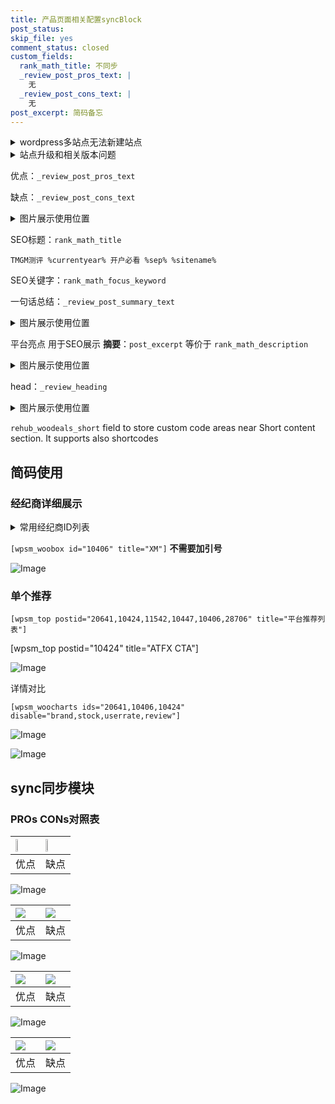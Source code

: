 ```yaml
---
title: 产品页面相关配置syncBlock
post_status: 
skip_file: yes
comment_status: closed
custom_fields:
  rank_math_title: 不同步
  _review_post_pros_text: |
    无
  _review_post_cons_text: |
    无
post_excerpt: 简码备忘
---
```

<details><summary>wordpress多站点无法新建站点</summary>

<li>和报错需要清理cookies一样的原因</li>
<li>wp-config.php里面<code>define( 'SUBDOMAIN_INSTALL', false );//子域名安装</code></li>
<li>新建子站点是用<code>define( 'SUBDOMAIN_INSTALL', true);//子域名安装</code> 完成以后，改成<code>false</code></li>
</details>

<details><summary>站点升级和相关版本问题</summary>

<p>wordpress：5.9.9
woocommerce：7.5.1
出现问题的地方：主题选项里面>><strong>Product layout >>compact style</strong></p>
<p>如何出现没有用过的字段 导致无法保存。先导出配置 然后进行修改，后面再次恢复即可。</p>
<p>出现部分字段无法显示时，需要返回默认布局后，对产品进行保存就好了。</p>
<p></p>
</details>

优点：`_review_post_pros_text`

缺点：`_review_post_cons_text`

<details><summary>图片展示使用位置</summary>

<img src="https://prod-files-secure.s3.us-west-2.amazonaws.com/39ed1227-6d7d-4570-be36-9ccd4a2c4241/f51d3d83-55d4-4bdf-9604-f37ec77ab556/Untitled.png?X-Amz-Algorithm=AWS4-HMAC-SHA256&X-Amz-Content-Sha256=UNSIGNED-PAYLOAD&X-Amz-Credential=ASIAZI2LB466Q3WYSCDT%2F20250609%2Fus-west-2%2Fs3%2Faws4_request&X-Amz-Date=20250609T045524Z&X-Amz-Expires=3600&X-Amz-Security-Token=IQoJb3JpZ2luX2VjEMT%2F%2F%2F%2F%2F%2F%2F%2F%2F%2FwEaCXVzLXdlc3QtMiJIMEYCIQCbUvGuj2h%2B3oSqqCZ1lfDK5U9BzqkGErcSYdwtH1e4AAIhAPSI3y4oh1%2FNIECs8xxblzH%2F7D4cSndTr4w2EsXrJ85TKogECJ3%2F%2F%2F%2F%2F%2F%2F%2F%2F%2FwEQABoMNjM3NDIzMTgzODA1IgyOREIDMBSBLJnZFYcq3APXsIPIWMltR%2FJm17pYsHTVXulIhbDQuv6EDDJSX2S0Rz%2F26ciKx%2FDJjY8Ic4SzfxRDTk9u1QvjJSZ75%2FVVG%2Bz7qgptQP%2FZkHJM8tA%2B8rs5PTKfWVsiWa1cIxjWKhv3nUOGX6yyI%2Fdr%2FkWH9CtuV6H%2FjYRHBAPqKhJIKN8pdUqMhG%2FiDIrIabAAou5jmHvWvS9o0xPV%2Bq1f5EuKdIUjRBErg8SaZK4UZppMn2Xkhg0kdYD2Dxj5oYdffKEaz%2BJ66USR5F7rrgbteMeEALHDVG4Ja6pz1QIZ0hPRVqk4H0kQ122zfYTCvEz2ZoASdsIRp8Sx1BXfT1MYE%2F1hZQmfpDP5o33MPrTplkS9iKmgu883D%2BTd3rBt6itIPih8HM4iQaoi78IvsYonfCCLZRsC0WMtpoxY3X20yOverJIDzUzZ05JN5VM%2Bp8wfvwZFyvyfP4UEXv5otQoqTZPbDhTlwBu2xmiDgBJn68bn7Eln7y4RZnj9yBhuCmcRV5EBjDj%2F2yvsynSQUZ%2FfPhsPLyOA3uccGsF0O7AY2iD%2FbIm4500f0XDua0xYYxZDWrtEVJHeOsPFwR5vKG6EZKNoQ%2FcYl13KQOYYOPBK2aYqynLlhAUFRITE%2B2%2FkPCMmKPZ8CjCrupnCBjqkAXxV20OxtyJ%2BfnLL3C72iMZEJSdVdKKG1T1lMmNUW4i2G%2BeWKTpprl9Iavdwy6wyzTxwDvSIihx%2F%2FzBjwgsjrOs1e4%2BDO9RhaAvfXlK0Q%2Fg8Mf2MR9EX82oLjqr%2BE0FPRjFLQAF4fV9mvWGqqSUTF%2ByF14oINNa2Akj%2B5tkUHasUF6xxvpnph1nAQxm7L0DvhrwLnyDDomBkAVpa%2F1Xi5%2Fm6197s&X-Amz-Signature=66bfa45db930db58342f4f4a65182e79c0c828df19f426eb2ec06ceb3548d2a8&X-Amz-SignedHeaders=host&x-id=GetObject" alt="Image">
</details>

SEO标题：`rank_math_title`

`TMGM测评 %currentyear% 开户必看 %sep% %sitename%`

SEO关键字：`rank_math_focus_keyword`

一句话总结：`_review_post_summary_text`

<details><summary>图片展示使用位置</summary>

<img src="https://prod-files-secure.s3.us-west-2.amazonaws.com/39ed1227-6d7d-4570-be36-9ccd4a2c4241/4b96a922-296c-4f4e-8630-d1c870cbce01/Untitled.png?X-Amz-Algorithm=AWS4-HMAC-SHA256&X-Amz-Content-Sha256=UNSIGNED-PAYLOAD&X-Amz-Credential=ASIAZI2LB466YQ74V7RE%2F20250609%2Fus-west-2%2Fs3%2Faws4_request&X-Amz-Date=20250609T045524Z&X-Amz-Expires=3600&X-Amz-Security-Token=IQoJb3JpZ2luX2VjEMT%2F%2F%2F%2F%2F%2F%2F%2F%2F%2FwEaCXVzLXdlc3QtMiJIMEYCIQCY0n0zRvMCLs9hPFIWNXkkiqUglDxPbfGrNvS8urrgpwIhAOqxo4OOQWqPcPMYo5b6jT8PTv3vo%2FAz7aRqiN1ILYOTKogECJ3%2F%2F%2F%2F%2F%2F%2F%2F%2F%2FwEQABoMNjM3NDIzMTgzODA1Igw3UpZI6m2Y%2B4MqkGsq3AMIJE9bef8dnyiUDkzoxkheZT8Bkx9E29ZIvNyTbOggTgm1XE7tdoz%2FqWA1T3C0bE1saSbAkqlvPEuppZah0B6M9H7UOqAr5KBZD3vIT%2BzimPxMdDPuGrGoM5phvWnBGg6zhnL0IqpVciicSaSJd2ke%2FXSw5TLABj39rk9OdXUUQgw2n2CcfXca3gxcFlf3oW3jn1oMipSUx82srSsbvogctuWVRlhIc%2FfV3pRR4CVwePU8zRPOcOygEu0IzyJFPDWOkGjxJUn3WKNyCUa%2FfhPp8V%2BteLQCGKTlzMshNa%2FsOFjxSj37e%2F723xj27YVQ%2B5sgB4IoQ7WZmG5H9TRaWQffM%2FWBoi8fvQKM97N6XhDojkpb10uA5djyfy2H6L7HBj49z2RE32wtFdv0tqpBCUNj4sEAf6AEZYnplj3GF1Fdf0FkWZ6jOWOhUtTglCQI7UWK1ko9%2FHQoRU0zP2VpA%2Fli7%2F%2FZyPvXdIzI%2Bnt3v%2FljwwWUwYGH20fIjhVSugOrtUMM9tLDJHCVJ6uFP7h8XM4Oiwov2x2Gx0Hy3EeD%2B8hYaVjhryC%2FafqZzAvcwSGZAvbFoeRC5Yltv5j6tlHu4dOz8Pd4KhOv9OKktaFTuNs6POhWiEi0ORr9gDRcmDDzu5nCBjqkAQYIwrDBarKKDSNVeoIMyO8K1R5d5PdNne5%2BJY61OeNtO8Jk3L7ip3Hp149RQVtbgZP%2BoxTm2mrIgbe2I1lgSmmswOl0%2BWibtv9EWeXgGA%2BJai32Ws6p%2F3AA9cN8qpHJvLOhKENG7VIT2dW%2F39ZBmAr%2FUVdveh0h%2BQZ15Vup%2B5OGtUF7F4TTTEzO8f781GvuwZKhk2UCBkx6DPZNSuR%2BEjfHnFCe&X-Amz-Signature=9d9e9b9dc87bfa04c7fc13f2c13236254262c837f60edb148068dbc1955e3d1b&X-Amz-SignedHeaders=host&x-id=GetObject" alt="Image">
</details>

平台亮点 用于SEO展示 **摘要**：`post_excerpt`  等价于 `rank_math_description`

<details><summary>图片展示使用位置</summary>

<img src="https://prod-files-secure.s3.us-west-2.amazonaws.com/39ed1227-6d7d-4570-be36-9ccd4a2c4241/1ee11f63-b60a-4dfe-a7a7-d58ff23b5d88/Untitled.png?X-Amz-Algorithm=AWS4-HMAC-SHA256&X-Amz-Content-Sha256=UNSIGNED-PAYLOAD&X-Amz-Credential=ASIAZI2LB466652TDTBS%2F20250609%2Fus-west-2%2Fs3%2Faws4_request&X-Amz-Date=20250609T045525Z&X-Amz-Expires=3600&X-Amz-Security-Token=IQoJb3JpZ2luX2VjEMT%2F%2F%2F%2F%2F%2F%2F%2F%2F%2FwEaCXVzLXdlc3QtMiJHMEUCIEuDfVu5NzXb3Cr%2BcHBpNpCqwyYMsdInM3qdPqP0vK5yAiEA39n6eRXuV%2FHa2BN8jS%2BQM9qoEMvuL57qwBmiLEmQedsqiAQInf%2F%2F%2F%2F%2F%2F%2F%2F%2F%2FARAAGgw2Mzc0MjMxODM4MDUiDAWVHl3bNA1rpprDaCrcA9Rjd%2BwZ3XxxxDELkmq5q%2FO2nwq2Z6j73DXDr5CbMbNXIXv2puj9rK0CwSLtf62eyWiwTbNv5n5aoWjAja8eJ4xcdY%2FCehXeSVel6S4rLojyTxNGlW6tCU8hjwyiZgBQZKhXVTEjXh7dtGbZCa%2F8VnE5KuyS9awDyaIRhLPvWz8rHhN75lCS1L8I%2FijBKBN7Ca%2BboRaVKEfp2tLHIIG%2B7Hq%2Bk%2BR9kYwDSzX4jVInC1bf2jD46pxBAitB0hRuRFcq2taqpUru11jZBnh1yBJBMbm9IBgvZQY%2FtnAzVhwXYirX0TYDEMiVqovt3udokwCML%2BipV%2BiTc8caaG9mnn6d7AAopEzF0tCr7bNoepzaHMXGb6YK1%2F1vSExpefbqL3myiUTDf%2Fx7qKM9hP3IXs%2Bdi%2F5WpY7oSnfwSz6TI%2F0Z0mgloowL8r8XeXCVAuLo0vNm7C5N4hfgydXEoc%2BhjVlyfjXzGWvwx9XiPV4b%2BEax2matOhEBF%2B1JcN1U2g839bdfvjIhxDsDDAmPxLeh6Yjzuf1m%2FVFGTZ1HI1ziFqs7RRNkV2PVxPTXhARXWCr6q4VUOUZmQvGgnVosSeGPBePU0iNrpKhyILySlQlQrk7qDQR%2BpPHk6%2Boy8lDZRhROMKm6mcIGOqUBv06aHtULC371%2BI4frbeKKr99a%2FL24X7Q5ycik1WHo6JOj46O33suELscuTstBhE94Q3xDZ9m%2FKMgDmwJnJQWZSSpnppjhu%2BlZ7wmjXKKBwnbxhZptAXEoD%2Fin%2FNyTeMTH0iVXdmceYmr7BGm5rOM85g74YJUPhqbgyJXb6rZjbtU2TyMbs7z%2F%2BLZCfBlHMqLHs%2Bq7%2BlMXybhmfvt9a19wtdVkP54&X-Amz-Signature=c95409abea85d0fd160acf93115d01d632af40c5896531b83d3187bd5f76f8c1&X-Amz-SignedHeaders=host&x-id=GetObject" alt="Image">
<img src="https://prod-files-secure.s3.us-west-2.amazonaws.com/39ed1227-6d7d-4570-be36-9ccd4a2c4241/ad4118b5-78d8-4fbe-801e-3b29b5d99c01/Untitled.png?X-Amz-Algorithm=AWS4-HMAC-SHA256&X-Amz-Content-Sha256=UNSIGNED-PAYLOAD&X-Amz-Credential=ASIAZI2LB466652TDTBS%2F20250609%2Fus-west-2%2Fs3%2Faws4_request&X-Amz-Date=20250609T045525Z&X-Amz-Expires=3600&X-Amz-Security-Token=IQoJb3JpZ2luX2VjEMT%2F%2F%2F%2F%2F%2F%2F%2F%2F%2FwEaCXVzLXdlc3QtMiJHMEUCIEuDfVu5NzXb3Cr%2BcHBpNpCqwyYMsdInM3qdPqP0vK5yAiEA39n6eRXuV%2FHa2BN8jS%2BQM9qoEMvuL57qwBmiLEmQedsqiAQInf%2F%2F%2F%2F%2F%2F%2F%2F%2F%2FARAAGgw2Mzc0MjMxODM4MDUiDAWVHl3bNA1rpprDaCrcA9Rjd%2BwZ3XxxxDELkmq5q%2FO2nwq2Z6j73DXDr5CbMbNXIXv2puj9rK0CwSLtf62eyWiwTbNv5n5aoWjAja8eJ4xcdY%2FCehXeSVel6S4rLojyTxNGlW6tCU8hjwyiZgBQZKhXVTEjXh7dtGbZCa%2F8VnE5KuyS9awDyaIRhLPvWz8rHhN75lCS1L8I%2FijBKBN7Ca%2BboRaVKEfp2tLHIIG%2B7Hq%2Bk%2BR9kYwDSzX4jVInC1bf2jD46pxBAitB0hRuRFcq2taqpUru11jZBnh1yBJBMbm9IBgvZQY%2FtnAzVhwXYirX0TYDEMiVqovt3udokwCML%2BipV%2BiTc8caaG9mnn6d7AAopEzF0tCr7bNoepzaHMXGb6YK1%2F1vSExpefbqL3myiUTDf%2Fx7qKM9hP3IXs%2Bdi%2F5WpY7oSnfwSz6TI%2F0Z0mgloowL8r8XeXCVAuLo0vNm7C5N4hfgydXEoc%2BhjVlyfjXzGWvwx9XiPV4b%2BEax2matOhEBF%2B1JcN1U2g839bdfvjIhxDsDDAmPxLeh6Yjzuf1m%2FVFGTZ1HI1ziFqs7RRNkV2PVxPTXhARXWCr6q4VUOUZmQvGgnVosSeGPBePU0iNrpKhyILySlQlQrk7qDQR%2BpPHk6%2Boy8lDZRhROMKm6mcIGOqUBv06aHtULC371%2BI4frbeKKr99a%2FL24X7Q5ycik1WHo6JOj46O33suELscuTstBhE94Q3xDZ9m%2FKMgDmwJnJQWZSSpnppjhu%2BlZ7wmjXKKBwnbxhZptAXEoD%2Fin%2FNyTeMTH0iVXdmceYmr7BGm5rOM85g74YJUPhqbgyJXb6rZjbtU2TyMbs7z%2F%2BLZCfBlHMqLHs%2Bq7%2BlMXybhmfvt9a19wtdVkP54&X-Amz-Signature=6a487f538185b9ae397bbfc8244729d5ee8fb8647f902ce0025fe527f975baf3&X-Amz-SignedHeaders=host&x-id=GetObject" alt="Image">
<img src="https://prod-files-secure.s3.us-west-2.amazonaws.com/39ed1227-6d7d-4570-be36-9ccd4a2c4241/a38cf7c9-a79c-4b64-9e94-13589fe0758b/Untitled.png?X-Amz-Algorithm=AWS4-HMAC-SHA256&X-Amz-Content-Sha256=UNSIGNED-PAYLOAD&X-Amz-Credential=ASIAZI2LB466652TDTBS%2F20250609%2Fus-west-2%2Fs3%2Faws4_request&X-Amz-Date=20250609T045525Z&X-Amz-Expires=3600&X-Amz-Security-Token=IQoJb3JpZ2luX2VjEMT%2F%2F%2F%2F%2F%2F%2F%2F%2F%2FwEaCXVzLXdlc3QtMiJHMEUCIEuDfVu5NzXb3Cr%2BcHBpNpCqwyYMsdInM3qdPqP0vK5yAiEA39n6eRXuV%2FHa2BN8jS%2BQM9qoEMvuL57qwBmiLEmQedsqiAQInf%2F%2F%2F%2F%2F%2F%2F%2F%2F%2FARAAGgw2Mzc0MjMxODM4MDUiDAWVHl3bNA1rpprDaCrcA9Rjd%2BwZ3XxxxDELkmq5q%2FO2nwq2Z6j73DXDr5CbMbNXIXv2puj9rK0CwSLtf62eyWiwTbNv5n5aoWjAja8eJ4xcdY%2FCehXeSVel6S4rLojyTxNGlW6tCU8hjwyiZgBQZKhXVTEjXh7dtGbZCa%2F8VnE5KuyS9awDyaIRhLPvWz8rHhN75lCS1L8I%2FijBKBN7Ca%2BboRaVKEfp2tLHIIG%2B7Hq%2Bk%2BR9kYwDSzX4jVInC1bf2jD46pxBAitB0hRuRFcq2taqpUru11jZBnh1yBJBMbm9IBgvZQY%2FtnAzVhwXYirX0TYDEMiVqovt3udokwCML%2BipV%2BiTc8caaG9mnn6d7AAopEzF0tCr7bNoepzaHMXGb6YK1%2F1vSExpefbqL3myiUTDf%2Fx7qKM9hP3IXs%2Bdi%2F5WpY7oSnfwSz6TI%2F0Z0mgloowL8r8XeXCVAuLo0vNm7C5N4hfgydXEoc%2BhjVlyfjXzGWvwx9XiPV4b%2BEax2matOhEBF%2B1JcN1U2g839bdfvjIhxDsDDAmPxLeh6Yjzuf1m%2FVFGTZ1HI1ziFqs7RRNkV2PVxPTXhARXWCr6q4VUOUZmQvGgnVosSeGPBePU0iNrpKhyILySlQlQrk7qDQR%2BpPHk6%2Boy8lDZRhROMKm6mcIGOqUBv06aHtULC371%2BI4frbeKKr99a%2FL24X7Q5ycik1WHo6JOj46O33suELscuTstBhE94Q3xDZ9m%2FKMgDmwJnJQWZSSpnppjhu%2BlZ7wmjXKKBwnbxhZptAXEoD%2Fin%2FNyTeMTH0iVXdmceYmr7BGm5rOM85g74YJUPhqbgyJXb6rZjbtU2TyMbs7z%2F%2BLZCfBlHMqLHs%2Bq7%2BlMXybhmfvt9a19wtdVkP54&X-Amz-Signature=704ea8162ed116d8e895537e768de4dcdb20857066f4708d0123f622434509a7&X-Amz-SignedHeaders=host&x-id=GetObject" alt="Image">
<img src="https://prod-files-secure.s3.us-west-2.amazonaws.com/39ed1227-6d7d-4570-be36-9ccd4a2c4241/7da6fc1e-d2ac-42ae-8c75-cb5749aa18f6/Untitled.png?X-Amz-Algorithm=AWS4-HMAC-SHA256&X-Amz-Content-Sha256=UNSIGNED-PAYLOAD&X-Amz-Credential=ASIAZI2LB466652TDTBS%2F20250609%2Fus-west-2%2Fs3%2Faws4_request&X-Amz-Date=20250609T045525Z&X-Amz-Expires=3600&X-Amz-Security-Token=IQoJb3JpZ2luX2VjEMT%2F%2F%2F%2F%2F%2F%2F%2F%2F%2FwEaCXVzLXdlc3QtMiJHMEUCIEuDfVu5NzXb3Cr%2BcHBpNpCqwyYMsdInM3qdPqP0vK5yAiEA39n6eRXuV%2FHa2BN8jS%2BQM9qoEMvuL57qwBmiLEmQedsqiAQInf%2F%2F%2F%2F%2F%2F%2F%2F%2F%2FARAAGgw2Mzc0MjMxODM4MDUiDAWVHl3bNA1rpprDaCrcA9Rjd%2BwZ3XxxxDELkmq5q%2FO2nwq2Z6j73DXDr5CbMbNXIXv2puj9rK0CwSLtf62eyWiwTbNv5n5aoWjAja8eJ4xcdY%2FCehXeSVel6S4rLojyTxNGlW6tCU8hjwyiZgBQZKhXVTEjXh7dtGbZCa%2F8VnE5KuyS9awDyaIRhLPvWz8rHhN75lCS1L8I%2FijBKBN7Ca%2BboRaVKEfp2tLHIIG%2B7Hq%2Bk%2BR9kYwDSzX4jVInC1bf2jD46pxBAitB0hRuRFcq2taqpUru11jZBnh1yBJBMbm9IBgvZQY%2FtnAzVhwXYirX0TYDEMiVqovt3udokwCML%2BipV%2BiTc8caaG9mnn6d7AAopEzF0tCr7bNoepzaHMXGb6YK1%2F1vSExpefbqL3myiUTDf%2Fx7qKM9hP3IXs%2Bdi%2F5WpY7oSnfwSz6TI%2F0Z0mgloowL8r8XeXCVAuLo0vNm7C5N4hfgydXEoc%2BhjVlyfjXzGWvwx9XiPV4b%2BEax2matOhEBF%2B1JcN1U2g839bdfvjIhxDsDDAmPxLeh6Yjzuf1m%2FVFGTZ1HI1ziFqs7RRNkV2PVxPTXhARXWCr6q4VUOUZmQvGgnVosSeGPBePU0iNrpKhyILySlQlQrk7qDQR%2BpPHk6%2Boy8lDZRhROMKm6mcIGOqUBv06aHtULC371%2BI4frbeKKr99a%2FL24X7Q5ycik1WHo6JOj46O33suELscuTstBhE94Q3xDZ9m%2FKMgDmwJnJQWZSSpnppjhu%2BlZ7wmjXKKBwnbxhZptAXEoD%2Fin%2FNyTeMTH0iVXdmceYmr7BGm5rOM85g74YJUPhqbgyJXb6rZjbtU2TyMbs7z%2F%2BLZCfBlHMqLHs%2Bq7%2BlMXybhmfvt9a19wtdVkP54&X-Amz-Signature=061a484869a1b7dd2c84cc39098e88dff8443cd5bfbebf2bcf351a48824bef67&X-Amz-SignedHeaders=host&x-id=GetObject" alt="Image">
<img src="https://prod-files-secure.s3.us-west-2.amazonaws.com/39ed1227-6d7d-4570-be36-9ccd4a2c4241/7e97f40a-eaee-47f5-b2f9-475f96808fa7/Untitled.png?X-Amz-Algorithm=AWS4-HMAC-SHA256&X-Amz-Content-Sha256=UNSIGNED-PAYLOAD&X-Amz-Credential=ASIAZI2LB466652TDTBS%2F20250609%2Fus-west-2%2Fs3%2Faws4_request&X-Amz-Date=20250609T045525Z&X-Amz-Expires=3600&X-Amz-Security-Token=IQoJb3JpZ2luX2VjEMT%2F%2F%2F%2F%2F%2F%2F%2F%2F%2FwEaCXVzLXdlc3QtMiJHMEUCIEuDfVu5NzXb3Cr%2BcHBpNpCqwyYMsdInM3qdPqP0vK5yAiEA39n6eRXuV%2FHa2BN8jS%2BQM9qoEMvuL57qwBmiLEmQedsqiAQInf%2F%2F%2F%2F%2F%2F%2F%2F%2F%2FARAAGgw2Mzc0MjMxODM4MDUiDAWVHl3bNA1rpprDaCrcA9Rjd%2BwZ3XxxxDELkmq5q%2FO2nwq2Z6j73DXDr5CbMbNXIXv2puj9rK0CwSLtf62eyWiwTbNv5n5aoWjAja8eJ4xcdY%2FCehXeSVel6S4rLojyTxNGlW6tCU8hjwyiZgBQZKhXVTEjXh7dtGbZCa%2F8VnE5KuyS9awDyaIRhLPvWz8rHhN75lCS1L8I%2FijBKBN7Ca%2BboRaVKEfp2tLHIIG%2B7Hq%2Bk%2BR9kYwDSzX4jVInC1bf2jD46pxBAitB0hRuRFcq2taqpUru11jZBnh1yBJBMbm9IBgvZQY%2FtnAzVhwXYirX0TYDEMiVqovt3udokwCML%2BipV%2BiTc8caaG9mnn6d7AAopEzF0tCr7bNoepzaHMXGb6YK1%2F1vSExpefbqL3myiUTDf%2Fx7qKM9hP3IXs%2Bdi%2F5WpY7oSnfwSz6TI%2F0Z0mgloowL8r8XeXCVAuLo0vNm7C5N4hfgydXEoc%2BhjVlyfjXzGWvwx9XiPV4b%2BEax2matOhEBF%2B1JcN1U2g839bdfvjIhxDsDDAmPxLeh6Yjzuf1m%2FVFGTZ1HI1ziFqs7RRNkV2PVxPTXhARXWCr6q4VUOUZmQvGgnVosSeGPBePU0iNrpKhyILySlQlQrk7qDQR%2BpPHk6%2Boy8lDZRhROMKm6mcIGOqUBv06aHtULC371%2BI4frbeKKr99a%2FL24X7Q5ycik1WHo6JOj46O33suELscuTstBhE94Q3xDZ9m%2FKMgDmwJnJQWZSSpnppjhu%2BlZ7wmjXKKBwnbxhZptAXEoD%2Fin%2FNyTeMTH0iVXdmceYmr7BGm5rOM85g74YJUPhqbgyJXb6rZjbtU2TyMbs7z%2F%2BLZCfBlHMqLHs%2Bq7%2BlMXybhmfvt9a19wtdVkP54&X-Amz-Signature=0faa97a2923519a57d3791b5458af3f9665142bcdd8bc7491bc4d8328c652e82&X-Amz-SignedHeaders=host&x-id=GetObject" alt="Image">
</details>

head：`_review_heading`

<details><summary>图片展示使用位置</summary>

<img src="https://prod-files-secure.s3.us-west-2.amazonaws.com/39ed1227-6d7d-4570-be36-9ccd4a2c4241/3a4650ad-9887-415c-889a-edd51fa54f27/Untitled.png?X-Amz-Algorithm=AWS4-HMAC-SHA256&X-Amz-Content-Sha256=UNSIGNED-PAYLOAD&X-Amz-Credential=ASIAZI2LB4665GMQ6HBB%2F20250609%2Fus-west-2%2Fs3%2Faws4_request&X-Amz-Date=20250609T045525Z&X-Amz-Expires=3600&X-Amz-Security-Token=IQoJb3JpZ2luX2VjEMT%2F%2F%2F%2F%2F%2F%2F%2F%2F%2FwEaCXVzLXdlc3QtMiJHMEUCIDKcozFL7w2BBrMJ2CZ0WZ55B%2BRZ2cPvlFaEWsqxus5RAiEAmdFzC50HEUeXiXYR6sHZC%2Bqhc6xvRYNR6e3fVjK2jX8qiAQInf%2F%2F%2F%2F%2F%2F%2F%2F%2F%2FARAAGgw2Mzc0MjMxODM4MDUiDBhcJpCeF9nCVSYpZyrcA9AObIs7k7uUC2lwp03dTyE8wU8Si9XcAqmWT9WaAzrGLgt7JO2xZu0VE3Rlu6OmC2qbci8KHwRVghY5AgH54lFJTnTU%2BSC2kjwUbccrZj5PJ2lu4aeEw73a281teuScGpkjTgGOWXDvVu9JQhqDZ1B1KD1Uxe5bHZsCAk6V5PJRV7dJoUxr5pX9jnpRQJIy%2Fh%2BIV2G%2FWRv6Pa1O5tmOBT6CHI0CliBqvLEUQveajCtG5reDwoBfw87C19g2%2BYyW6MGjk71AcBbjEAgkCEQFxFFobwi2xK9aCTRgcDOgxSwez2fGc2hu8wfRTmuXicST8XrAUZV%2FIJpNt%2BECFsTB4dv9F3J9kZ5i0yuVKV8os7TIrkgC8ls82lwyzckulpeoy%2BSBdU5HHbOnbkBEab8FGNQpfdZe8TLxtI5tApOFEP4irjzzMSw7Z2DdWsdMSNb9%2Br6Tm1M8FuQR%2ByW38atPvDR30c7XViuk%2FNktzFlDjOhyptj%2FPqSwmiLGAprDTn3k0njEEhsSV8ejgEtYYA1N8QG5OuG0K3xnOjFLg1SJhsP5IEZ7N3nz0wd0yt1Dry8y2Et6%2BopZB4rpKBkDbosccco0NisK2i1Y%2Fkb8g9gCLQCoHS%2FCVyWWaAs71iY9MPu6mcIGOqUBozztbc9Pxpw0jn7ylmlkZzk0glMJhccyQ%2BMmBZbq2JDfBc%2BKGdZp2LXjTgtCPcX86XwhKxEpz5yxNhKnR%2Fo%2FN121X7TwvyffqGmbAjoogKD0LW9JCPIBLU2AZzAvdukyroV8wPAjoZCR17dfviI9b6RyqesPD5wJhshTmhBx3OZfqvb2%2B1cBisYiyOAE7qe80PKtTPHQrpj3K8mdYDJ75vV8iq7G&X-Amz-Signature=19eab8e4855dc85b3ceb4c472ea25689512c2882343fe6d07713cdea3262db84&X-Amz-SignedHeaders=host&x-id=GetObject" alt="Image">
</details>

`rehub_woodeals_short`	field to store custom code areas near Short content section. It supports also shortcodes



## 简码使用

### 经纪商详细展示

<details><summary>常用经纪商ID列表</summary>

<pre><code class="php">嘉盛 ===> 20641  [wpsm_woobox id="20641" title="嘉盛"]
易信easymarkets ===> 11542  [wpsm_woobox id="11542" title="易信easymarkets"]
ATFX外汇 ===> 10424  [wpsm_woobox id="10424" title="ATFX"]
XM ===> 10406  [wpsm_woobox id="10406" title="XM"]
TMGM ===> 29622  [wpsm_woobox id="29622" title="TMGM"]
HYCM ===> 10447  [wpsm_woobox id="10447" title="HYCM"]
fpmarkets澳福外汇 ===> 20639  [wpsm_woobox id="20639" title="fpmarkets澳福外汇"]</code></pre>
</details>

`[wpsm_woobox id="10406" title="XM"]` **不需要加引号**

![Image](https://prod-files-secure.s3.us-west-2.amazonaws.com/39ed1227-6d7d-4570-be36-9ccd4a2c4241/4f898f9d-0fa7-4e43-acd3-ac6bc7be575a/Untitled.png?X-Amz-Algorithm=AWS4-HMAC-SHA256&X-Amz-Content-Sha256=UNSIGNED-PAYLOAD&X-Amz-Credential=ASIAZI2LB4664SYNR4J6%2F20250609%2Fus-west-2%2Fs3%2Faws4_request&X-Amz-Date=20250609T045522Z&X-Amz-Expires=3600&X-Amz-Security-Token=IQoJb3JpZ2luX2VjEMT%2F%2F%2F%2F%2F%2F%2F%2F%2F%2FwEaCXVzLXdlc3QtMiJIMEYCIQDAfcRtnp%2Bb1LLpP%2FRjlLmZuPnq%2BQWAmIBq7umVyQDBEgIhAIPFLe2V%2BHzp94u8u988S0OlaL1TL5g5s%2Fd0%2B%2BZbXaSwKogECJ3%2F%2F%2F%2F%2F%2F%2F%2F%2F%2FwEQABoMNjM3NDIzMTgzODA1IgwBk6nfn7KZUJOxLv8q3AOQ3pTTXbju2Hqeb05MB%2BM4ie28MFRT9%2F%2BErj4UY8ZYd2ViHWegHpJ30gkX%2ByI%2BVlSmXvh47zg3ZI4tPmaVELOhcjGVlgtiATO9Ai0jV%2FaBO6PPSeGqu0XMCYf126r%2Fa6njAkdvFlqAueB6jXR3QTG9fhBUJW%2FDNwM3M%2FyoY5lpG3yylSNPpAGuLfOgU0SsWHYTYPGE65sF5T0GO5Dqow1%2BKmx98dKRqhVVFGc1dQBC2nxDjsy%2FkcqOo%2F%2FZGjH%2BueBM7LK2m5D%2F56lai9qq79PqjDkmHOM6030kpP9gcZexdK25yAMnnqADAFss4%2FKBEiW5ryR%2By9JPLZhb%2B6CyvmEj4N0i2sSE1dZ8WQzjlPSfqF65TP1jQou98H8Mcs0MaDAjOXHpDNqbVkjmuUDAdOZUGH%2BFJCxJKXx3Kp609qhJZXKokJCqoMnuLeE995T%2BRza%2BNJWH44cm0QwulQI%2FYRRQ3zUoJBuFyKl9T9v2Cxia3noue59vBeoEdr0MvAhPrN4aAqwkC7KqUXchKPhvzMnPIOXsehOOZ5aIfYfWyOdl6FY9zPRYAckMS5f9cXPOnylEbWcDzofFBnCVaTq3g1%2FL6eB3vKxjj9vkZBEHqviNHX4KCrIMK7wL9CHYkjD7upnCBjqkAZqnQb9bhFPwfeFyIfxuxDBn%2F3XoY7Blk4c5g2cmrDZaO%2F%2FYKdMuRq8%2BWHyhwRGygEaCwOlPjHxvw9tHZuDQrCV4ki%2F7y10q0aVJyh5DAdsGgCaMGexOnunovBYol3DVzZ1302yrNYEnaIRi7hCwaOfuHWVTTUuHzdBkVPIqrZhpuIFkgU7uW2GpiOGZkl%2FtnbnupEjTRKW%2B9qO5dwSRU33F5yQw&X-Amz-Signature=7fb8985f29c08f5c96cc4b9ede7dcb7f6674b8c2208b19d904e14cee7e6ae7e3&X-Amz-SignedHeaders=host&x-id=GetObject)

### 单个推荐
`[wpsm_top postid="20641,10424,11542,10447,10406,28706" title="平台推荐列表"]`

[wpsm_top postid="10424" title="ATFX CTA"]

![Image](https://prod-files-secure.s3.us-west-2.amazonaws.com/39ed1227-6d7d-4570-be36-9ccd4a2c4241/5ac620dc-51a8-48b6-b55d-91f47299193c/Untitled.png?X-Amz-Algorithm=AWS4-HMAC-SHA256&X-Amz-Content-Sha256=UNSIGNED-PAYLOAD&X-Amz-Credential=ASIAZI2LB4664SYNR4J6%2F20250609%2Fus-west-2%2Fs3%2Faws4_request&X-Amz-Date=20250609T045522Z&X-Amz-Expires=3600&X-Amz-Security-Token=IQoJb3JpZ2luX2VjEMT%2F%2F%2F%2F%2F%2F%2F%2F%2F%2FwEaCXVzLXdlc3QtMiJIMEYCIQDAfcRtnp%2Bb1LLpP%2FRjlLmZuPnq%2BQWAmIBq7umVyQDBEgIhAIPFLe2V%2BHzp94u8u988S0OlaL1TL5g5s%2Fd0%2B%2BZbXaSwKogECJ3%2F%2F%2F%2F%2F%2F%2F%2F%2F%2FwEQABoMNjM3NDIzMTgzODA1IgwBk6nfn7KZUJOxLv8q3AOQ3pTTXbju2Hqeb05MB%2BM4ie28MFRT9%2F%2BErj4UY8ZYd2ViHWegHpJ30gkX%2ByI%2BVlSmXvh47zg3ZI4tPmaVELOhcjGVlgtiATO9Ai0jV%2FaBO6PPSeGqu0XMCYf126r%2Fa6njAkdvFlqAueB6jXR3QTG9fhBUJW%2FDNwM3M%2FyoY5lpG3yylSNPpAGuLfOgU0SsWHYTYPGE65sF5T0GO5Dqow1%2BKmx98dKRqhVVFGc1dQBC2nxDjsy%2FkcqOo%2F%2FZGjH%2BueBM7LK2m5D%2F56lai9qq79PqjDkmHOM6030kpP9gcZexdK25yAMnnqADAFss4%2FKBEiW5ryR%2By9JPLZhb%2B6CyvmEj4N0i2sSE1dZ8WQzjlPSfqF65TP1jQou98H8Mcs0MaDAjOXHpDNqbVkjmuUDAdOZUGH%2BFJCxJKXx3Kp609qhJZXKokJCqoMnuLeE995T%2BRza%2BNJWH44cm0QwulQI%2FYRRQ3zUoJBuFyKl9T9v2Cxia3noue59vBeoEdr0MvAhPrN4aAqwkC7KqUXchKPhvzMnPIOXsehOOZ5aIfYfWyOdl6FY9zPRYAckMS5f9cXPOnylEbWcDzofFBnCVaTq3g1%2FL6eB3vKxjj9vkZBEHqviNHX4KCrIMK7wL9CHYkjD7upnCBjqkAZqnQb9bhFPwfeFyIfxuxDBn%2F3XoY7Blk4c5g2cmrDZaO%2F%2FYKdMuRq8%2BWHyhwRGygEaCwOlPjHxvw9tHZuDQrCV4ki%2F7y10q0aVJyh5DAdsGgCaMGexOnunovBYol3DVzZ1302yrNYEnaIRi7hCwaOfuHWVTTUuHzdBkVPIqrZhpuIFkgU7uW2GpiOGZkl%2FtnbnupEjTRKW%2B9qO5dwSRU33F5yQw&X-Amz-Signature=628038c7a092710beaa000e331506e51227576e7703fc63b05f323bf354f983e&X-Amz-SignedHeaders=host&x-id=GetObject)

详情对比

`[wpsm_woocharts ids="20641,10406,10424" disable="brand,stock,userrate,review"]`

![Image](https://prod-files-secure.s3.us-west-2.amazonaws.com/39ed1227-6d7d-4570-be36-9ccd4a2c4241/bf3ba45f-b9f3-4295-8aef-b4a495fd25f4/Untitled.png?X-Amz-Algorithm=AWS4-HMAC-SHA256&X-Amz-Content-Sha256=UNSIGNED-PAYLOAD&X-Amz-Credential=ASIAZI2LB4664SYNR4J6%2F20250609%2Fus-west-2%2Fs3%2Faws4_request&X-Amz-Date=20250609T045522Z&X-Amz-Expires=3600&X-Amz-Security-Token=IQoJb3JpZ2luX2VjEMT%2F%2F%2F%2F%2F%2F%2F%2F%2F%2FwEaCXVzLXdlc3QtMiJIMEYCIQDAfcRtnp%2Bb1LLpP%2FRjlLmZuPnq%2BQWAmIBq7umVyQDBEgIhAIPFLe2V%2BHzp94u8u988S0OlaL1TL5g5s%2Fd0%2B%2BZbXaSwKogECJ3%2F%2F%2F%2F%2F%2F%2F%2F%2F%2FwEQABoMNjM3NDIzMTgzODA1IgwBk6nfn7KZUJOxLv8q3AOQ3pTTXbju2Hqeb05MB%2BM4ie28MFRT9%2F%2BErj4UY8ZYd2ViHWegHpJ30gkX%2ByI%2BVlSmXvh47zg3ZI4tPmaVELOhcjGVlgtiATO9Ai0jV%2FaBO6PPSeGqu0XMCYf126r%2Fa6njAkdvFlqAueB6jXR3QTG9fhBUJW%2FDNwM3M%2FyoY5lpG3yylSNPpAGuLfOgU0SsWHYTYPGE65sF5T0GO5Dqow1%2BKmx98dKRqhVVFGc1dQBC2nxDjsy%2FkcqOo%2F%2FZGjH%2BueBM7LK2m5D%2F56lai9qq79PqjDkmHOM6030kpP9gcZexdK25yAMnnqADAFss4%2FKBEiW5ryR%2By9JPLZhb%2B6CyvmEj4N0i2sSE1dZ8WQzjlPSfqF65TP1jQou98H8Mcs0MaDAjOXHpDNqbVkjmuUDAdOZUGH%2BFJCxJKXx3Kp609qhJZXKokJCqoMnuLeE995T%2BRza%2BNJWH44cm0QwulQI%2FYRRQ3zUoJBuFyKl9T9v2Cxia3noue59vBeoEdr0MvAhPrN4aAqwkC7KqUXchKPhvzMnPIOXsehOOZ5aIfYfWyOdl6FY9zPRYAckMS5f9cXPOnylEbWcDzofFBnCVaTq3g1%2FL6eB3vKxjj9vkZBEHqviNHX4KCrIMK7wL9CHYkjD7upnCBjqkAZqnQb9bhFPwfeFyIfxuxDBn%2F3XoY7Blk4c5g2cmrDZaO%2F%2FYKdMuRq8%2BWHyhwRGygEaCwOlPjHxvw9tHZuDQrCV4ki%2F7y10q0aVJyh5DAdsGgCaMGexOnunovBYol3DVzZ1302yrNYEnaIRi7hCwaOfuHWVTTUuHzdBkVPIqrZhpuIFkgU7uW2GpiOGZkl%2FtnbnupEjTRKW%2B9qO5dwSRU33F5yQw&X-Amz-Signature=aed48be5325b426a6cb2a8b01a41beb4676a881148e7338d3278f2b0bb445929&X-Amz-SignedHeaders=host&x-id=GetObject)

![Image](https://prod-files-secure.s3.us-west-2.amazonaws.com/39ed1227-6d7d-4570-be36-9ccd4a2c4241/30bc56ef-f383-4b48-9768-2ebc9e436ec0/Untitled.png?X-Amz-Algorithm=AWS4-HMAC-SHA256&X-Amz-Content-Sha256=UNSIGNED-PAYLOAD&X-Amz-Credential=ASIAZI2LB4664SYNR4J6%2F20250609%2Fus-west-2%2Fs3%2Faws4_request&X-Amz-Date=20250609T045522Z&X-Amz-Expires=3600&X-Amz-Security-Token=IQoJb3JpZ2luX2VjEMT%2F%2F%2F%2F%2F%2F%2F%2F%2F%2FwEaCXVzLXdlc3QtMiJIMEYCIQDAfcRtnp%2Bb1LLpP%2FRjlLmZuPnq%2BQWAmIBq7umVyQDBEgIhAIPFLe2V%2BHzp94u8u988S0OlaL1TL5g5s%2Fd0%2B%2BZbXaSwKogECJ3%2F%2F%2F%2F%2F%2F%2F%2F%2F%2FwEQABoMNjM3NDIzMTgzODA1IgwBk6nfn7KZUJOxLv8q3AOQ3pTTXbju2Hqeb05MB%2BM4ie28MFRT9%2F%2BErj4UY8ZYd2ViHWegHpJ30gkX%2ByI%2BVlSmXvh47zg3ZI4tPmaVELOhcjGVlgtiATO9Ai0jV%2FaBO6PPSeGqu0XMCYf126r%2Fa6njAkdvFlqAueB6jXR3QTG9fhBUJW%2FDNwM3M%2FyoY5lpG3yylSNPpAGuLfOgU0SsWHYTYPGE65sF5T0GO5Dqow1%2BKmx98dKRqhVVFGc1dQBC2nxDjsy%2FkcqOo%2F%2FZGjH%2BueBM7LK2m5D%2F56lai9qq79PqjDkmHOM6030kpP9gcZexdK25yAMnnqADAFss4%2FKBEiW5ryR%2By9JPLZhb%2B6CyvmEj4N0i2sSE1dZ8WQzjlPSfqF65TP1jQou98H8Mcs0MaDAjOXHpDNqbVkjmuUDAdOZUGH%2BFJCxJKXx3Kp609qhJZXKokJCqoMnuLeE995T%2BRza%2BNJWH44cm0QwulQI%2FYRRQ3zUoJBuFyKl9T9v2Cxia3noue59vBeoEdr0MvAhPrN4aAqwkC7KqUXchKPhvzMnPIOXsehOOZ5aIfYfWyOdl6FY9zPRYAckMS5f9cXPOnylEbWcDzofFBnCVaTq3g1%2FL6eB3vKxjj9vkZBEHqviNHX4KCrIMK7wL9CHYkjD7upnCBjqkAZqnQb9bhFPwfeFyIfxuxDBn%2F3XoY7Blk4c5g2cmrDZaO%2F%2FYKdMuRq8%2BWHyhwRGygEaCwOlPjHxvw9tHZuDQrCV4ki%2F7y10q0aVJyh5DAdsGgCaMGexOnunovBYol3DVzZ1302yrNYEnaIRi7hCwaOfuHWVTTUuHzdBkVPIqrZhpuIFkgU7uW2GpiOGZkl%2FtnbnupEjTRKW%2B9qO5dwSRU33F5yQw&X-Amz-Signature=2a4aa64fdc731a51cba8d7557287747acb4bf87966e8ea8a04d570003c2b7096&X-Amz-SignedHeaders=host&x-id=GetObject)

## sync同步模块

### PROs CONs对照表

| <img src="https://cdn.ifttt.fun/gh/jarlin8/OSS@main/icons/customize/pros.svg" height="auto" width="37.3%"> | <img src="https://cdn.ifttt.fun/gh/jarlin8/OSS@main/icons/customize/cons.svg" height="auto" width="28.8%"> |
| :--- | :--- |
| 优点 | 缺点 |

![Image](https://prod-files-secure.s3.us-west-2.amazonaws.com/39ed1227-6d7d-4570-be36-9ccd4a2c4241/8742b755-dfb5-4004-9a5f-d6e561664bd8/Untitled.png?X-Amz-Algorithm=AWS4-HMAC-SHA256&X-Amz-Content-Sha256=UNSIGNED-PAYLOAD&X-Amz-Credential=ASIAZI2LB4664SYNR4J6%2F20250609%2Fus-west-2%2Fs3%2Faws4_request&X-Amz-Date=20250609T045522Z&X-Amz-Expires=3600&X-Amz-Security-Token=IQoJb3JpZ2luX2VjEMT%2F%2F%2F%2F%2F%2F%2F%2F%2F%2FwEaCXVzLXdlc3QtMiJIMEYCIQDAfcRtnp%2Bb1LLpP%2FRjlLmZuPnq%2BQWAmIBq7umVyQDBEgIhAIPFLe2V%2BHzp94u8u988S0OlaL1TL5g5s%2Fd0%2B%2BZbXaSwKogECJ3%2F%2F%2F%2F%2F%2F%2F%2F%2F%2FwEQABoMNjM3NDIzMTgzODA1IgwBk6nfn7KZUJOxLv8q3AOQ3pTTXbju2Hqeb05MB%2BM4ie28MFRT9%2F%2BErj4UY8ZYd2ViHWegHpJ30gkX%2ByI%2BVlSmXvh47zg3ZI4tPmaVELOhcjGVlgtiATO9Ai0jV%2FaBO6PPSeGqu0XMCYf126r%2Fa6njAkdvFlqAueB6jXR3QTG9fhBUJW%2FDNwM3M%2FyoY5lpG3yylSNPpAGuLfOgU0SsWHYTYPGE65sF5T0GO5Dqow1%2BKmx98dKRqhVVFGc1dQBC2nxDjsy%2FkcqOo%2F%2FZGjH%2BueBM7LK2m5D%2F56lai9qq79PqjDkmHOM6030kpP9gcZexdK25yAMnnqADAFss4%2FKBEiW5ryR%2By9JPLZhb%2B6CyvmEj4N0i2sSE1dZ8WQzjlPSfqF65TP1jQou98H8Mcs0MaDAjOXHpDNqbVkjmuUDAdOZUGH%2BFJCxJKXx3Kp609qhJZXKokJCqoMnuLeE995T%2BRza%2BNJWH44cm0QwulQI%2FYRRQ3zUoJBuFyKl9T9v2Cxia3noue59vBeoEdr0MvAhPrN4aAqwkC7KqUXchKPhvzMnPIOXsehOOZ5aIfYfWyOdl6FY9zPRYAckMS5f9cXPOnylEbWcDzofFBnCVaTq3g1%2FL6eB3vKxjj9vkZBEHqviNHX4KCrIMK7wL9CHYkjD7upnCBjqkAZqnQb9bhFPwfeFyIfxuxDBn%2F3XoY7Blk4c5g2cmrDZaO%2F%2FYKdMuRq8%2BWHyhwRGygEaCwOlPjHxvw9tHZuDQrCV4ki%2F7y10q0aVJyh5DAdsGgCaMGexOnunovBYol3DVzZ1302yrNYEnaIRi7hCwaOfuHWVTTUuHzdBkVPIqrZhpuIFkgU7uW2GpiOGZkl%2FtnbnupEjTRKW%2B9qO5dwSRU33F5yQw&X-Amz-Signature=fa8d4069955ffbed57eb748d6401ec87bde95bb9362589da0b17efc9f84e2178&X-Amz-SignedHeaders=host&x-id=GetObject)

| <img src="https://cdn.ifttt.fun/gh/jarlin8/OSS@main/icons/customize/pros1.svg" height="auto"> | <img src="https://cdn.ifttt.fun/gh/jarlin8/OSS@main/icons/customize/cons1.svg" height="auto"> |
| :--- | :--- |
| 优点 | 缺点 |

![Image](https://prod-files-secure.s3.us-west-2.amazonaws.com/39ed1227-6d7d-4570-be36-9ccd4a2c4241/806358f8-c9c4-4e17-bb35-c6c76a5397a5/Untitled.png?X-Amz-Algorithm=AWS4-HMAC-SHA256&X-Amz-Content-Sha256=UNSIGNED-PAYLOAD&X-Amz-Credential=ASIAZI2LB4664SYNR4J6%2F20250609%2Fus-west-2%2Fs3%2Faws4_request&X-Amz-Date=20250609T045522Z&X-Amz-Expires=3600&X-Amz-Security-Token=IQoJb3JpZ2luX2VjEMT%2F%2F%2F%2F%2F%2F%2F%2F%2F%2FwEaCXVzLXdlc3QtMiJIMEYCIQDAfcRtnp%2Bb1LLpP%2FRjlLmZuPnq%2BQWAmIBq7umVyQDBEgIhAIPFLe2V%2BHzp94u8u988S0OlaL1TL5g5s%2Fd0%2B%2BZbXaSwKogECJ3%2F%2F%2F%2F%2F%2F%2F%2F%2F%2FwEQABoMNjM3NDIzMTgzODA1IgwBk6nfn7KZUJOxLv8q3AOQ3pTTXbju2Hqeb05MB%2BM4ie28MFRT9%2F%2BErj4UY8ZYd2ViHWegHpJ30gkX%2ByI%2BVlSmXvh47zg3ZI4tPmaVELOhcjGVlgtiATO9Ai0jV%2FaBO6PPSeGqu0XMCYf126r%2Fa6njAkdvFlqAueB6jXR3QTG9fhBUJW%2FDNwM3M%2FyoY5lpG3yylSNPpAGuLfOgU0SsWHYTYPGE65sF5T0GO5Dqow1%2BKmx98dKRqhVVFGc1dQBC2nxDjsy%2FkcqOo%2F%2FZGjH%2BueBM7LK2m5D%2F56lai9qq79PqjDkmHOM6030kpP9gcZexdK25yAMnnqADAFss4%2FKBEiW5ryR%2By9JPLZhb%2B6CyvmEj4N0i2sSE1dZ8WQzjlPSfqF65TP1jQou98H8Mcs0MaDAjOXHpDNqbVkjmuUDAdOZUGH%2BFJCxJKXx3Kp609qhJZXKokJCqoMnuLeE995T%2BRza%2BNJWH44cm0QwulQI%2FYRRQ3zUoJBuFyKl9T9v2Cxia3noue59vBeoEdr0MvAhPrN4aAqwkC7KqUXchKPhvzMnPIOXsehOOZ5aIfYfWyOdl6FY9zPRYAckMS5f9cXPOnylEbWcDzofFBnCVaTq3g1%2FL6eB3vKxjj9vkZBEHqviNHX4KCrIMK7wL9CHYkjD7upnCBjqkAZqnQb9bhFPwfeFyIfxuxDBn%2F3XoY7Blk4c5g2cmrDZaO%2F%2FYKdMuRq8%2BWHyhwRGygEaCwOlPjHxvw9tHZuDQrCV4ki%2F7y10q0aVJyh5DAdsGgCaMGexOnunovBYol3DVzZ1302yrNYEnaIRi7hCwaOfuHWVTTUuHzdBkVPIqrZhpuIFkgU7uW2GpiOGZkl%2FtnbnupEjTRKW%2B9qO5dwSRU33F5yQw&X-Amz-Signature=42c248e6522ebb995724bf083f244301e5933f5c97ee5589691adfd8a4d53778&X-Amz-SignedHeaders=host&x-id=GetObject)

| <img src="https://cdn.ifttt.fun/gh/jarlin8/OSS@main/icons/customize/pros2.svg" height="auto"> | <img src="https://cdn.ifttt.fun/gh/jarlin8/OSS@main/icons/customize/cons2.svg" height="auto"> |
| :--- | :--- |
| 优点 | 缺点 |

![Image](https://prod-files-secure.s3.us-west-2.amazonaws.com/39ed1227-6d7d-4570-be36-9ccd4a2c4241/a9245ec9-70dd-4005-b534-0d54315fc5f3/Untitled.png?X-Amz-Algorithm=AWS4-HMAC-SHA256&X-Amz-Content-Sha256=UNSIGNED-PAYLOAD&X-Amz-Credential=ASIAZI2LB4664SYNR4J6%2F20250609%2Fus-west-2%2Fs3%2Faws4_request&X-Amz-Date=20250609T045522Z&X-Amz-Expires=3600&X-Amz-Security-Token=IQoJb3JpZ2luX2VjEMT%2F%2F%2F%2F%2F%2F%2F%2F%2F%2FwEaCXVzLXdlc3QtMiJIMEYCIQDAfcRtnp%2Bb1LLpP%2FRjlLmZuPnq%2BQWAmIBq7umVyQDBEgIhAIPFLe2V%2BHzp94u8u988S0OlaL1TL5g5s%2Fd0%2B%2BZbXaSwKogECJ3%2F%2F%2F%2F%2F%2F%2F%2F%2F%2FwEQABoMNjM3NDIzMTgzODA1IgwBk6nfn7KZUJOxLv8q3AOQ3pTTXbju2Hqeb05MB%2BM4ie28MFRT9%2F%2BErj4UY8ZYd2ViHWegHpJ30gkX%2ByI%2BVlSmXvh47zg3ZI4tPmaVELOhcjGVlgtiATO9Ai0jV%2FaBO6PPSeGqu0XMCYf126r%2Fa6njAkdvFlqAueB6jXR3QTG9fhBUJW%2FDNwM3M%2FyoY5lpG3yylSNPpAGuLfOgU0SsWHYTYPGE65sF5T0GO5Dqow1%2BKmx98dKRqhVVFGc1dQBC2nxDjsy%2FkcqOo%2F%2FZGjH%2BueBM7LK2m5D%2F56lai9qq79PqjDkmHOM6030kpP9gcZexdK25yAMnnqADAFss4%2FKBEiW5ryR%2By9JPLZhb%2B6CyvmEj4N0i2sSE1dZ8WQzjlPSfqF65TP1jQou98H8Mcs0MaDAjOXHpDNqbVkjmuUDAdOZUGH%2BFJCxJKXx3Kp609qhJZXKokJCqoMnuLeE995T%2BRza%2BNJWH44cm0QwulQI%2FYRRQ3zUoJBuFyKl9T9v2Cxia3noue59vBeoEdr0MvAhPrN4aAqwkC7KqUXchKPhvzMnPIOXsehOOZ5aIfYfWyOdl6FY9zPRYAckMS5f9cXPOnylEbWcDzofFBnCVaTq3g1%2FL6eB3vKxjj9vkZBEHqviNHX4KCrIMK7wL9CHYkjD7upnCBjqkAZqnQb9bhFPwfeFyIfxuxDBn%2F3XoY7Blk4c5g2cmrDZaO%2F%2FYKdMuRq8%2BWHyhwRGygEaCwOlPjHxvw9tHZuDQrCV4ki%2F7y10q0aVJyh5DAdsGgCaMGexOnunovBYol3DVzZ1302yrNYEnaIRi7hCwaOfuHWVTTUuHzdBkVPIqrZhpuIFkgU7uW2GpiOGZkl%2FtnbnupEjTRKW%2B9qO5dwSRU33F5yQw&X-Amz-Signature=b885bac7e271a1488af0e7cb682818b6dbd0bd459c4d7d8eecc5b35be3a968bd&X-Amz-SignedHeaders=host&x-id=GetObject)

| <img src="https://cdn.ifttt.fun/gh/jarlin8/OSS@main/icons/customize/pros3.svg" height="auto"> | <img src="https://cdn.ifttt.fun/gh/jarlin8/OSS@main/icons/customize/cons3.svg" height="auto"> |
| :--- | :--- |
| 优点 | 缺点 |

![Image](https://prod-files-secure.s3.us-west-2.amazonaws.com/39ed1227-6d7d-4570-be36-9ccd4a2c4241/e1e580a2-2e5c-4780-9ff4-19c318fc2284/Untitled.png?X-Amz-Algorithm=AWS4-HMAC-SHA256&X-Amz-Content-Sha256=UNSIGNED-PAYLOAD&X-Amz-Credential=ASIAZI2LB4664SYNR4J6%2F20250609%2Fus-west-2%2Fs3%2Faws4_request&X-Amz-Date=20250609T045522Z&X-Amz-Expires=3600&X-Amz-Security-Token=IQoJb3JpZ2luX2VjEMT%2F%2F%2F%2F%2F%2F%2F%2F%2F%2FwEaCXVzLXdlc3QtMiJIMEYCIQDAfcRtnp%2Bb1LLpP%2FRjlLmZuPnq%2BQWAmIBq7umVyQDBEgIhAIPFLe2V%2BHzp94u8u988S0OlaL1TL5g5s%2Fd0%2B%2BZbXaSwKogECJ3%2F%2F%2F%2F%2F%2F%2F%2F%2F%2FwEQABoMNjM3NDIzMTgzODA1IgwBk6nfn7KZUJOxLv8q3AOQ3pTTXbju2Hqeb05MB%2BM4ie28MFRT9%2F%2BErj4UY8ZYd2ViHWegHpJ30gkX%2ByI%2BVlSmXvh47zg3ZI4tPmaVELOhcjGVlgtiATO9Ai0jV%2FaBO6PPSeGqu0XMCYf126r%2Fa6njAkdvFlqAueB6jXR3QTG9fhBUJW%2FDNwM3M%2FyoY5lpG3yylSNPpAGuLfOgU0SsWHYTYPGE65sF5T0GO5Dqow1%2BKmx98dKRqhVVFGc1dQBC2nxDjsy%2FkcqOo%2F%2FZGjH%2BueBM7LK2m5D%2F56lai9qq79PqjDkmHOM6030kpP9gcZexdK25yAMnnqADAFss4%2FKBEiW5ryR%2By9JPLZhb%2B6CyvmEj4N0i2sSE1dZ8WQzjlPSfqF65TP1jQou98H8Mcs0MaDAjOXHpDNqbVkjmuUDAdOZUGH%2BFJCxJKXx3Kp609qhJZXKokJCqoMnuLeE995T%2BRza%2BNJWH44cm0QwulQI%2FYRRQ3zUoJBuFyKl9T9v2Cxia3noue59vBeoEdr0MvAhPrN4aAqwkC7KqUXchKPhvzMnPIOXsehOOZ5aIfYfWyOdl6FY9zPRYAckMS5f9cXPOnylEbWcDzofFBnCVaTq3g1%2FL6eB3vKxjj9vkZBEHqviNHX4KCrIMK7wL9CHYkjD7upnCBjqkAZqnQb9bhFPwfeFyIfxuxDBn%2F3XoY7Blk4c5g2cmrDZaO%2F%2FYKdMuRq8%2BWHyhwRGygEaCwOlPjHxvw9tHZuDQrCV4ki%2F7y10q0aVJyh5DAdsGgCaMGexOnunovBYol3DVzZ1302yrNYEnaIRi7hCwaOfuHWVTTUuHzdBkVPIqrZhpuIFkgU7uW2GpiOGZkl%2FtnbnupEjTRKW%2B9qO5dwSRU33F5yQw&X-Amz-Signature=d4b73c612ef98f4b464ccbdabd28fa3d3b8b09e262d671108ee65741f947c410&X-Amz-SignedHeaders=host&x-id=GetObject)